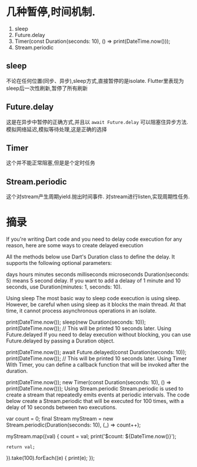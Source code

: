 # 几种暂停,时间机制.
1. sleep
2. Future.delay
3. Timer(const Duration(seconds: 10), () => print(DateTime.now()));
4. Stream.periodic

## sleep
不论在任何位置(同步、异步),sleep方式,直接暂停的是isolate. Flutter里表现为sleep后一次性刷新,暂停了所有刷新
## Future.delay
这是在异步中暂停的正确方式,并且以 `await Future.delay` 可以阻塞住异步方法. 模拟网络延迟,模拟等待处理,这是正确的选择
## Timer
这个并不能正常阻塞,但是是个定时任务
## Stream.periodic
这个对stream产生周期yield.抛出时间事件. 对stream进行listen,实现周期性任务.


# 摘录
If you're writing Dart code and you need to delay code execution for any reason, here are some ways to create delayed execution

All the methods below use Dart's Duration class to define the delay. It supports the following optional parameters:

days
hours
minutes
seconds
milliseconds
microseconds
Duration(seconds: 5) means 5 second delay. If you want to add a delaay of 1 minute and 10 seconds, use Duration(minutes: 1, seconds: 10).

Using sleep
The most basic way to sleep code execution is using sleep. However, be careful when using sleep as it blocks the main thread. At that time, it cannot process asynchronous operations in an isolate.

  print(DateTime.now());
  sleep(new Duration(seconds: 10));
  print(DateTime.now()); // This will be printed 10 seconds later.
Using Future.delayed
If you need to delay execution without blocking, you can use Future.delayed by passing a Duration object.

  print(DateTime.now());
  await Future.delayed(const Duration(seconds: 10));
  print(DateTime.now()); // This will be printed 10 seconds later.
Using Timer
With Timer, you can define a callback function that will be invoked after the duration.

  print(DateTime.now());
  new Timer(const Duration(seconds: 10), () => print(DateTime.now()));
Using Stream.periodic
Stream.periodic is used to create a stream that repeatedly emits events at periodic intervals. The code below create a Stream.periodic that will be executed for 100 times, with a delay of 10 seconds between two executions.

  var count = 0;
  final Stream myStream = new Stream.periodic(Duration(seconds: 10), (_)  => count++);
 
  myStream.map((val) {
    count = val;
    print('$count: ${DateTime.now()}');
 
    return val;
  }).take(100).forEach((e) {
    print(e);
  });